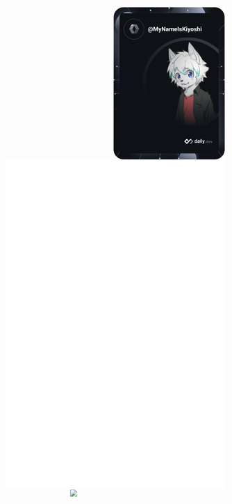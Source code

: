 <a href="https://api.daily.dev/get?r=mynameiskiyoshi" target="_blank">
  <img
    width="256"
    align="right"
    src="https://raw.githubusercontent.com/mynameiskiyoshi/mynameiskiyoshi/main/devcard.svg"
  />
  
 ![Metrics](https://raw.githubusercontent.com/mynameiskiyoshi/mynameiskiyoshi/main/github-metrics.svg)
 </a>
  <a href="https://api.daily.dev/get?r=mynameiskiyoshi" target="_blank">
  <img
    width="356"
    align="right"
    src="https://camo.githubusercontent.com/42a3481e23632d7834705b0322bdc9f14dfb44f567db28c6f974a339f134e9a4/68747470733a2f2f636f756e742e6765746c6f6c692e636f6d2f6765742f403ae381aae3828be381bf3f7468656d653d72756c653334"
  />
</a>
